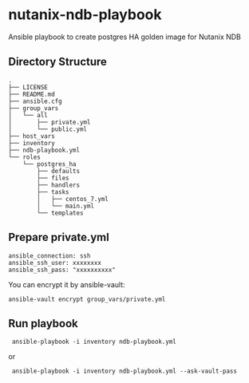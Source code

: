 # nutanix-ndb-playbook

Ansible playbook to create postgres HA golden image for Nutanix NDB

## Directory Structure

```
.
├── LICENSE
├── README.md
├── ansible.cfg
├── group_vars
│   └── all
│       ├── private.yml
│       └── public.yml
├── host_vars
├── inventory
├── ndb-playbook.yml
└── roles
    └── postgres_ha
        ├── defaults
        ├── files
        ├── handlers
        ├── tasks
        │   ├── centos_7.yml
        │   └── main.yml
        └── templates
```

## Prepare private.yml
```
ansible_connection: ssh 
ansible_ssh_user: xxxxxxxx
ansible_ssh_pass: "xxxxxxxxxx"
```
You can encrypt it by ansible-vault:

```ansible-vault encrypt group_vars/private.yml```


## Run playbook

``` ansible-playbook -i inventory ndb-playbook.yml```

or

``` ansible-playbook -i inventory ndb-playbook.yml --ask-vault-pass```